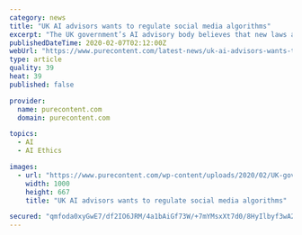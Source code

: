 ```yaml
---
category: news
title: "UK AI advisors wants to regulate social media algorithms"
excerpt: "The UK government’s AI advisory body believes that new laws are required to control social media algorithms and regulate how tech giants such as Facebook and Google target users with content. The Centre for Data Ethics and Innovation (CDEI) said on Tuesday that tech platforms are now in a position of “real power” as they have the ability ..."
publishedDateTime: 2020-02-07T02:12:00Z
webUrl: "https://www.purecontent.com/latest-news/uk-ai-advisors-wants-to-regulate-social-media-algorithms/"
type: article
quality: 39
heat: 39
published: false

provider:
  name: purecontent.com
  domain: purecontent.com

topics:
  - AI
  - AI Ethics

images:
  - url: "https://www.purecontent.com/wp-content/uploads/2020/02/UK-government’s-AI-advisor-wants-to-regulate-social-media-algorithms.jpg"
    width: 1000
    height: 667
    title: "UK AI advisors wants to regulate social media algorithms"

secured: "qmfoda0xyGwE7/df2IO6JRM/4a1bAiGf73W/+7mYMsxXt7d0/8HyIlbyf3wA2Gd/PhDU9X3dJJ0LEiURurQdCCv87xbt8VSWRpspDOg0r+UyDL+rLvi1SkiQSc0H8icz1fvV83b5bFw/m+aK6WYpYyhXPm4t4gHaVZehNupGF8XKj9yFHn41H7rZr5WOg19/mqj64PwYHS1JlO0txythL8fDaElJpHWvx4kOSJsvFF4ZtXNT9kdGcLlVRGjH5JR09/Y2xr8huBpYnBubgjP+xL3S+ouHQ4FF4MfJRAifcTvrSLjcxPZxz2Tn28wrMvoMzEkRV+m054aUi6UU0+T5aOpIGd7SAA4mUVqnQRugnrqiydqjLA1Zj2gbxj/zTu38vDN0UfnuoCH9ZfeqkBIX/KUFvom8cmwtVVCg3uMRpolxAtqVoxjgZJ4Eu7ZllNCZQorntggBCu8dJpMsxzhrpy4jD2YJg0BCnKPh8HT4jGE=;CmTb/xoNRBconIF2FXOauA=="
---
```


